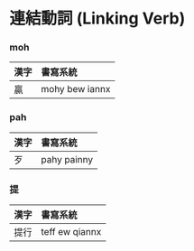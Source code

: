# 連結動詞 (Linking Verb)

### moh 

| 漢字 | 書寫系統 |
| :--- | :--- |
| 贏 | mohy bew iannx |

### pah

| 漢字 | 書寫系統 |
| :--- | :--- |
| 歹 | pahy painny |

### 提

| 漢字 | 書寫系統 |
| :--- | :--- |
| 提行 | teff ew qiannx |
